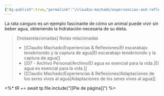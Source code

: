 ```yaml
---
{"dg-publish":true,"permalink":"/claudio-machado/experiencias-and-reflexiones/la-rata-canguro-y-su-economia-de-agua/","title":"La rata canguro y su economía de agua","tags":["supervivencia","naturaleza"]}
---
```


La rata canguro es un ejemplo fascinante de cómo un animal puede vivir sin beber agua, obteniendo la hidratación necesaria de su dieta. 



> [!notasrelacionadas] Notas relacionadas
> - [[Claudio Machado/Experiencias & Reflexiones/El escarabajo tenebrionido y la captura de agua\|El escarabajo tenebrionido y la captura de agua]]
> - [[07 - Archivo Personal/Archivo/El agua es esencial para la vida.\|El agua es esencial para la vida.]]
> - [[Claudio Machado/Experiencias & Reflexiones/Adaptaciones de los seres vivos al agua\|Adaptaciones de los seres vivos al agua]]

<%* tR += await tp.file.include("[[Pie de página]]") %>
